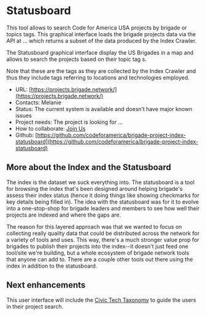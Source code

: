# Statusboard

This tool allows to search Code for America USA projects by brigade or topics tags.
This graphical interface loads the brigade projects data via the API at ... which returns a subset of the data produced by the
Index Crawler.

The Statusboard graphical interface display the US Brigades in a map and allows to search the projects based on their topic tag
s.

Note that these are the tags as they are collected by the Index Crawler
and thus they include tags referring to locations and technologies employed.

- URL: [https://projects.brigade.network/](https://projects.brigade.network/)
- Contacts: Melanie
- Status: The current system is available and doesn’t have major known issues
- Project needs: The project is looking for ...
- How to collaborate: [Join Us](../#participate)
- Github: [https://github.com/codeforamerica/brigade-project-index-statusboard](https://github.com/codeforamerica/brigade-project-index-statusboard)


## More about the Index and the Statusboard

The index is the dataset we suck everything into.  The statusboard is a tool for browsing the index that's been designed around helping brigade's assess their index status (hence it doing things like showing checkmarks for key details being filled in).  The idea with the statusboard was for it to evolve into a one-stop-shop for brigade leaders and members to see how well their projects are indexed and where the gaps are.

The reason for this layered approach was that we wanted to focus on collecting really quality data that could be distributed across the network for a variety of tools and uses.  This way, there's a much stronger value prop for brigades to publish their projects into the index--it doesn't just feed one tool/site we're building, but a whole ecosystem of brigade network tools that anyone can add to. There are a couple other tools out there using the index in addition to the statusboard.

## Next enhancements
This user interface will include the [Civic Tech Taxonomy](civic-tech-taxonomy.md) to guide the users in their project search.
